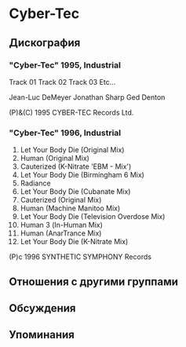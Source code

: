 # Cyber-Tec



## Дискография

### "Cyber-Tec" 1995, Industrial

Track 01
Track 02
Track 03
Etc...

Jean-Luc DeMeyer
Jonathan Sharp
Ged Denton

(P)&(C) 1995 CYBER-TEC Records Ltd.

### "Cyber-Tec" 1996, Industrial

1.  Let Your Body Die (Original Mix) 
2.  Human (Original Mix)
3.  Cauterized (K-Nitrate 'EBM - Mix')
4.  Let Your Body Die (Birmingham 6 Mix)
5.  Radiance
6.  Let Your Body Die (Cubanate Mix)
7.  Cauterized (Original Mix)
8.  Human (Machine Manitoo Mix)
9.  Let Your Body Die (Television Overdose Mix)
10.  Human З (In-Human Mix)
11.  Human (AnarTrance Mix)
12.  Let Your Body Die (K-Nitrate Mix)

(P)c 1996 SYNTHETIC SYMPHONY Records


## Отношения с другими группами


## Обсуждения


## Упоминания

